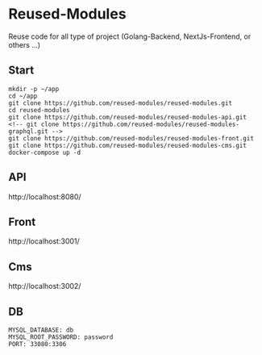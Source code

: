 # Reused-Modules
Reuse code for all type of project (Golang-Backend, NextJs-Frontend, or others ...)

## Start
```
mkdir -p ~/app
cd ~/app
git clone https://github.com/reused-modules/reused-modules.git
cd reused-modules
git clone https://github.com/reused-modules/reused-modules-api.git
<!-- git clone https://github.com/reused-modules/reused-modules-graphql.git -->
git clone https://github.com/reused-modules/reused-modules-front.git
git clone https://github.com/reused-modules/reused-modules-cms.git
docker-compose up -d
```

## API
http://localhost:8080/

<!-- ## GRAPHQL
http://localhost:8000/ -->

## Front
http://localhost:3001/

## Cms
http://localhost:3002/

## DB
```
MYSQL_DATABASE: db
MYSQL_ROOT_PASSWORD: password
PORT: 33080:3306
```
